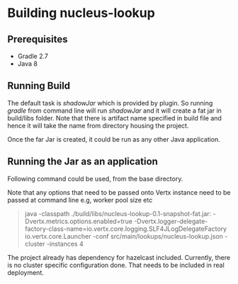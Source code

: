 Building nucleus-lookup
==============

## Prerequisites

- Gradle 2.7
- Java 8

## Running Build

The default task is *shadowJar* which is provided by plugin. So running *gradle* from command line will run *shadowJar* and it will create a fat jar in build/libs folder. Note that there is artifact name specified in build file and hence it will take the name from directory housing the project.

Once the far Jar is created, it could be run as any other Java application.

## Running the Jar as an application

Following command could be used, from the base directory.

Note that any options that need to be passed onto Vertx instance need to be passed at command line e.g, worker pool size etc

> java -classpath ./build/libs/nucleus-lookup-0.1-snapshot-fat.jar: -Dvertx.metrics.options.enabled=true -Dvertx.logger-delegate-factory-class-name=io.vertx.core.logging.SLF4JLogDelegateFactory io.vertx.core.Launcher -conf src/main/lookups/nucleus-lookup.json -cluster -instances 4

The project already has dependency for hazelcast included. Currently, there is no cluster specific configuration done. That needs to be included in real deployment.